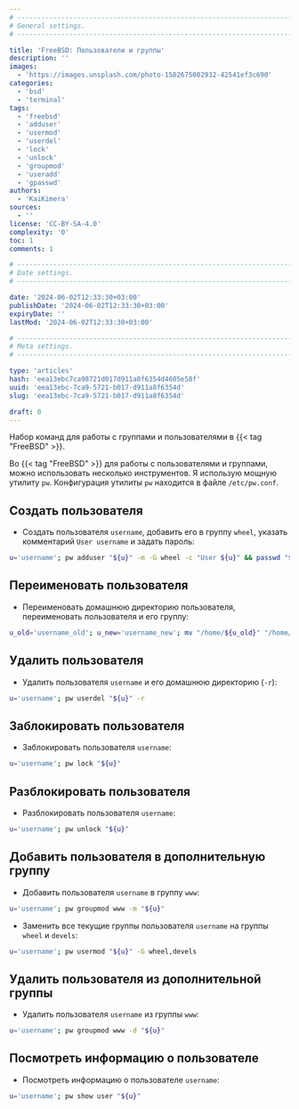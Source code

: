 ```yaml
---
# -------------------------------------------------------------------------------------------------------------------- #
# General settings.
# -------------------------------------------------------------------------------------------------------------------- #

title: 'FreeBSD: Пользователи и группы'
description: ''
images:
  - 'https://images.unsplash.com/photo-1582675002932-42541ef3c690'
categories:
  - 'bsd'
  - 'terminal'
tags:
  - 'freebsd'
  - 'adduser'
  - 'usermod'
  - 'userdel'
  - 'lock'
  - 'unlock'
  - 'groupmod'
  - 'useradd'
  - 'gpasswd'
authors:
  - 'KaiKimera'
sources:
  - ''
license: 'CC-BY-SA-4.0'
complexity: '0'
toc: 1
comments: 1

# -------------------------------------------------------------------------------------------------------------------- #
# Date settings.
# -------------------------------------------------------------------------------------------------------------------- #

date: '2024-06-02T12:33:30+03:00'
publishDate: '2024-06-02T12:33:30+03:00'
expiryDate: ''
lastMod: '2024-06-02T12:33:30+03:00'

# -------------------------------------------------------------------------------------------------------------------- #
# Meta settings.
# -------------------------------------------------------------------------------------------------------------------- #

type: 'articles'
hash: 'eea13ebc7ca98721d017d911a8f6354d4605e58f'
uuid: 'eea13ebc-7ca9-5721-b017-d911a8f6354d'
slug: 'eea13ebc-7ca9-5721-b017-d911a8f6354d'

draft: 0
---
```


Набор команд для работы с группами и пользователями в {{< tag "FreeBSD" >}}.

<!--more-->

Во {{< tag "FreeBSD" >}} для работы с пользователями и группами, можно использовать несколько инструментов. Я использую мощную утилиту `pw`. Конфигурация утилиты `pw` находится в файле `/etc/pw.conf`.

## Создать пользователя

- Создать пользователя `username`, добавить его в группу `wheel`, указать комментарий `User username` и задать пароль:

```bash
u='username'; pw adduser "${u}" -m -G wheel -c "User ${u}" && passwd "${u}"
```

## Переименовать пользователя

- Переименовать домашнюю директорию пользователя, переименовать пользователя и его группу:

```bash
u_old='username_old'; u_new='username_new'; mv "/home/${u_old}" "/home/${u_new}" && pw usermod -n "${u_old}" -l "${u_new}" -d "/home/${u_new}" && pw groupmod -n "${u_old}" -l "${u_new}"
```

## Удалить пользователя

- Удалить пользователя `username` и его домашнюю директорию (`-r`):

```bash
u='username'; pw userdel "${u}" -r
```

## Заблокировать пользователя

- Заблокировать пользователя `username`:

```bash
u='username'; pw lock "${u}"
```

## Разблокировать пользователя

- Разблокировать пользователя `username`:

```bash
u='username'; pw unlock "${u}"
```

## Добавить пользователя в дополнительную группу

- Добавить пользователя `username` в группу `www`:

```bash
u='username'; pw groupmod www -m "${u}"
```

- Заменить все текущие группы пользователя `username` на группы `wheel` и `devels`:

```bash
u='username'; pw usermod "${u}" -G wheel,devels
```

## Удалить пользователя из дополнительной группы

- Удалить пользователя `username` из группы `www`:

```bash
u='username'; pw groupmod www -d "${u}"
```

## Посмотреть информацию о пользователе

- Посмотреть информацию о пользователе `username`:

```bash
u='username'; pw show user "${u}"
```
